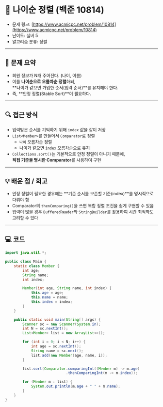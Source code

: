 # 📅 나이순 정렬 (백준 10814)

<!-- 문제 링크 -->
- 문제 링크: [https://www.acmicpc.net/problem/10814](https://www.acmicpc.net/problem/10814)
- 난이도: 실버 5
- 알고리즘 분류: 정렬

---

## 📌 문제 요약

- 회원 정보가 N개 주어진다. (나이, 이름)
- 이를 **나이순으로 오름차순 정렬**하되,  
  **나이가 같으면 가입한 순서(입력 순서)**를 유지해야 한다.
- 즉, **안정 정렬(Stable Sort)**이 필요하다.

---

## 🔍 접근 방식

- 입력받은 순서를 기억하기 위해 `index` 값을 같이 저장
- `List<Member>`를 만들어서 `Comparator`로 정렬
    - `나이` 오름차순 정렬
    - 나이가 같으면 `index` 오름차순으로 유지
- `Collections.sort()`는 기본적으로 안정 정렬이 아니기 때문에,  
  **직접 기준을 명시한 Comparator**를 사용하여 구현

---

## 💡 배운 점 / 회고

- 안정 정렬이 필요한 경우에는 **기존 순서를 보존할 기준(index)**를 명시적으로 다뤄야 함
- Comparator의 `thenComparing()`을 쓰면 복합 정렬 조건을 쉽게 구현할 수 있음
- 입력이 많을 경우 `BufferedReader`와 `StringBuilder`를 활용하여 시간 최적화도 고려할 수 있다

---

## 💻 코드

```java
import java.util.*;

public class Main {
    static class Member {
        int age;
        String name;
        int index;

        Member(int age, String name, int index) {
            this.age = age;
            this.name = name;
            this.index = index;
        }
    }

    public static void main(String[] args) {
        Scanner sc = new Scanner(System.in);
        int N = sc.nextInt();
        List<Member> list = new ArrayList<>();

        for (int i = 0; i < N; i++) {
            int age = sc.nextInt();
            String name = sc.next();
            list.add(new Member(age, name, i));
        }

        list.sort(Comparator.comparingInt((Member m) -> m.age)
                            .thenComparingInt(m -> m.index));

        for (Member m : list) {
            System.out.println(m.age + " " + m.name);
        }
    }
}
